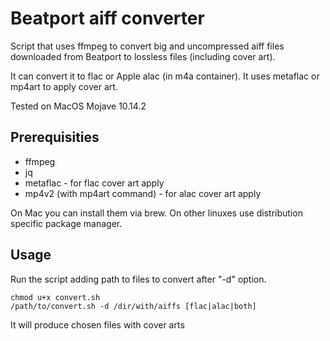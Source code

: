 # Beatport aiff converter
Script that uses ffmpeg to convert big and uncompressed aiff files downloaded from Beatport to lossless files (including cover art).

It can convert it to flac or Apple alac (in m4a container). It uses metaflac or mp4art to apply cover art.

Tested on MacOS Mojave 10.14.2

## Prerequisities
- ffmpeg
- jq
- metaflac - for flac cover art apply
- mp4v2 (with mp4art command) - for alac cover art apply

On Mac you can install them via brew. On other linuxes use distribution specific package manager.

## Usage
Run the script adding path to files to convert after "-d" option.
```
chmod u+x convert.sh
/path/to/convert.sh -d /dir/with/aiffs [flac|alac|both]
```
It will produce chosen files with cover arts
